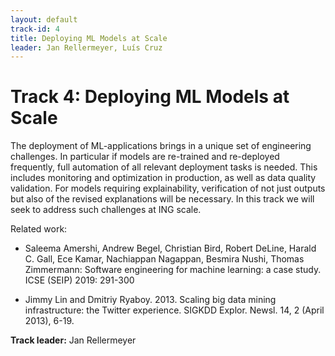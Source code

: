 ```yaml
---
layout: default
track-id: 4
title: Deploying ML Models at Scale
leader: Jan Rellermeyer, Luís Cruz
---
```


# Track 4: Deploying ML Models at Scale

The deployment of ML-applications brings in a unique set of engineering challenges. In particular if models are re-trained and re-deployed frequently, full automation of all relevant deployment tasks is needed. This includes monitoring and optimization in production, as well as data quality validation. For models requiring explainability, verification of not just outputs but also of the revised explanations will be necessary.
In this track we will seek to address such challenges at ING scale.

Related work:

- Saleema Amershi, Andrew Begel, Christian Bird, Robert DeLine, Harald C. Gall, Ece Kamar, Nachiappan Nagappan, Besmira Nushi, Thomas Zimmermann:
Software engineering for machine learning: a case study. ICSE (SEIP) 2019: 291-300

- Jimmy Lin and Dmitriy Ryaboy. 2013. Scaling big data mining infrastructure: the Twitter experience. SIGKDD Explor. Newsl. 14, 2 (April 2013), 6-19.

**Track leader:** Jan Rellermeyer
